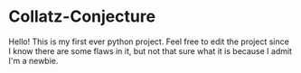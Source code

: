 # Collatz-Conjecture

Hello! This is my first ever python project. Feel free to edit the project since I know there are some flaws in it, but not that sure what it is because I admit I'm a newbie.  
